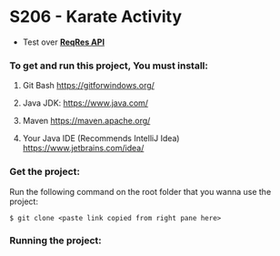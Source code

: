 # S206 - Karate Activity
- Test over **[ReqRes API](https://reqres.in/)**

### To get and run this project, You must install:

1. Git Bash
https://gitforwindows.org/

2. Java JDK:
https://www.java.com/

3. Maven
https://maven.apache.org/

4. Your Java IDE (Recommends IntelliJ Idea)
https://www.jetbrains.com/idea/

### Get the project:
Run the following command on the root folder that you wanna use the project:
```
$ git clone <paste link copied from right pane here>
```
### Running the project:

